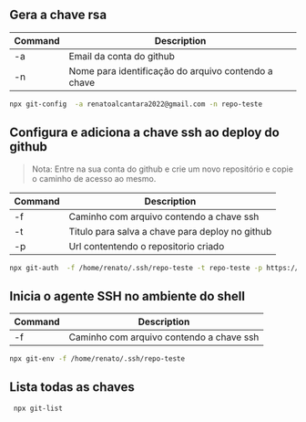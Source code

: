## Gera a chave rsa
| Command | Description |
| ------ | ------ |
| -a | Email da conta do github |
| -n | Nome para identificação do arquivo contendo a chave |
```sh
npx git-config  -a renatoalcantara2022@gmail.com -n repo-teste
```


## Configura e adiciona a  chave ssh ao deploy do github

> Nota: Entre na sua conta do github e crie um novo repositório e copie o caminho de acesso ao mesmo.


| Command | Description |
| ------ | ------ |
| -f | Caminho com arquivo contendo a chave ssh |
| -t | Titulo para salva a chave para deploy no github |
| -p | Url contentendo o repositorio criado |

```sh
npx git-auth  -f /home/renato/.ssh/repo-teste -t repo-teste -p https://github.com/renato-oficial/repo-teste

```


## Inicia o agente SSH no ambiente do shell
| Command | Description |
| ------ | ------ |
| -f | Caminho com arquivo contendo a chave ssh |

```sh
npx git-env -f /home/renato/.ssh/repo-teste
```

## Lista todas as chaves
```sh 
 npx git-list 
 ```